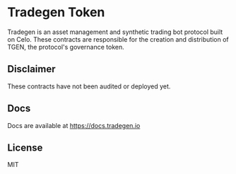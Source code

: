 # Tradegen Token

Tradegen is an asset management and synthetic trading bot protocol built on Celo. These contracts are responsible for the creation and distribution of TGEN, the protocol's governance token.

## Disclaimer

These contracts have not been audited or deployed yet.

## Docs

Docs are available at https://docs.tradegen.io

## License

MIT
